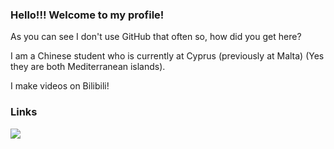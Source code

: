 ### Hello!!! Welcome to my profile!

As you can see I don't use GitHub that often so, how did you get here?

I am a Chinese student who is currently at Cyprus (previously at Malta) (Yes they are both Mediterranean islands).

I make videos on Bilibili!

### Links

[<img src="https://i0.hdslb.com/bfs/archive/e62b6b095ef38dfb742687f11e4b570dde420b5d.png">](https://space.bilibili.com/4329715 "My BiliBili homepage")

<!--
**2540825244/2540825244** is a ✨ _special_ ✨ repository because its `README.md` (this file) appears on your GitHub profile.

Here are some ideas to get you started:

- 🔭 I’m currently working on ...
- 🌱 I’m currently learning ...
- 👯 I’m looking to collaborate on ...
- 🤔 I’m looking for help with ...
- 💬 Ask me about ...
- 📫 How to reach me: ...
- 😄 Pronouns: ...
- ⚡ Fun fact: ...
-->
